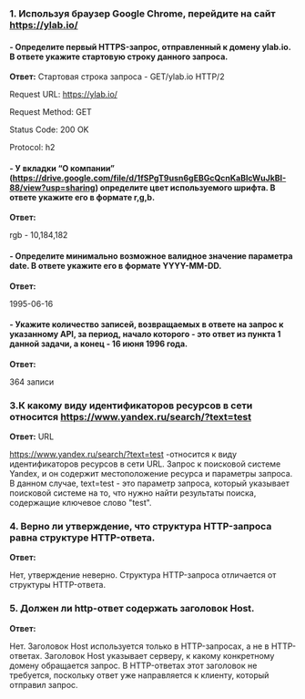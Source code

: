 ### 1. Используя браузер Google Chrome, перейдите на сайт https://ylab.io/

#### - Определите первый HTTPS-запрос, отправленный к домену ylab.io. В ответе укажите стартовую строку данного запроса.

**Ответ:**
Стартовая строка запроса - GET/ylab.io HTTP/2

Request URL: https://ylab.io/

Request Method: GET

Status Code: 200 OK

Protocol: h2

#### - У вкладки “О компании” (https://drive.google.com/file/d/1fSPgT9usn6gEBGcQcnKaBlcWuJkBI-88/view?usp=sharing) определите цвет используемого шрифта. В ответе укажите его в формате r,g,b.

**Ответ:**

rgb - 10,184,182

#### - Определите минимально возможное валидное значение параметра date. В ответе укажите его в формате YYYY-MM-DD.

**Ответ:**

1995-06-16


#### - Укажите количество записей, возвращаемых в ответе на запрос к указанному API, за период, начало которого - это ответ из пункта 1 данной задачи, а конец - 16 июня 1996 года.

**Ответ:**

364 записи

### 3.К какому виду идентификаторов ресурсов в сети относится https://www.yandex.ru/search/?text=test

**Ответ:** URL

https://www.yandex.ru/search/?text=test -относится к виду идентификаторов ресурсов в сети URL. Запрос к поисковой системе Yandex, и он содержит местоположение ресурса и параметры запроса. В данном случае, text=test - это параметр запроса, который указывает поисковой системе на то, что нужно найти результаты поиска, содержащие ключевое слово "test".

### 4. Верно ли утверждение, что структура HTTP-запроса равна структуре HTTP-ответа.

**Ответ:**

Нет, утверждение неверно. Структура HTTP-запроса отличается от структуры HTTP-ответа. 

### 5. Должен ли http-ответ содержать заголовок Host.

**Ответ:**

Нет. Заголовок Host используется только в HTTP-запросах, а не в HTTP-ответах. Заголовок Host указывает серверу, к какому конкретному домену обращается запрос.
В HTTP-ответах этот заголовок не требуется, поскольку ответ уже направляется к клиенту, который отправил запрос.